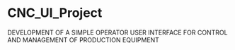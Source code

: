# CNC_UI_Project
DEVELOPMENT OF A SIMPLE OPERATOR USER INTERFACE FOR CONTROL AND MANAGEMENT OF PRODUCTION EQUIPMENT
